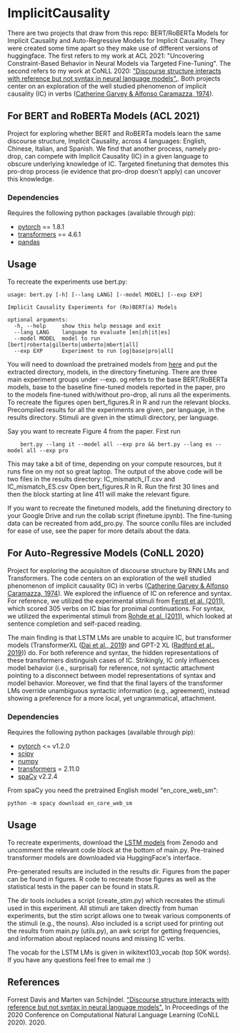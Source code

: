 # ImplicitCausality

There are two projects that draw from this repo: BERT/RoBERTa Models for Implicit Causality and Auto-Regressive Models for Implicit Causality. They were created some time apart so they make use of different versions of huggingface. 
The first refers to my work at ACL 2021: "Uncovering Constraint-Based Behavior in Neural Models via Targeted Fine-Tuning". The second refers to my work at CoNLL 2020: ["Discourse structure interacts with reference but not syntax in neural language models".](https://www.aclweb.org/anthology/2020.conll-1.32/). Both projects center on an exploration of the well studied 
phenomenon of implicit causality (IC) in verbs ([Catherine Garvey & Alfonso Caramazza, 1974](www.jstor.org/stable/4177835)). 

## For BERT and RoBERTa Models (ACL 2021)

Project for exploring whether BERT and RoBERTa models learn the same discourse structure, Implicit Causality, across 4 languages: English, Chinese, Italian, and Spanish. We find that another process, namely pro-drop, can compete with Implicit Causality (IC)
in a given language to obscure underlying knowledge of IC. Targeted finetuning that demotes this pro-drop process (ie evidence that pro-drop doesn't apply) can uncover this knowledge. 

### Dependencies 
Requires the following python packages (available through pip):
* [pytorch](https://pytorch.org/) == 1.8.1
* [transformers](https://github.com/huggingface/transformers) == 4.6.1
* [pandas](https://pandas.pydata.org/)

## Usage
To recreate the experiments use bert.py:

    usage: bert.py [-h] [--lang LANG] [--model MODEL] [--exp EXP]

    Implicit Causality Experiments for (Ro)BERT(a) Models

    optional arguments:
      -h, --help     show this help message and exit
      --lang LANG    language to evaluate [en|zh|it|es]
      --model MODEL  model to run [bert|roberta|gilberto|umberto|mbert|all]
      --exp EXP      Experiment to run [og|base|pro|all]

You will need to download the pretrained models from [here](http://doi.org/10.5281/zenodo.4798711) and put the extracted directory, models, in the 
directory finetuning. 
There are three main experiment groups under --exp. og refers to the base BERT/RoBERTa models, base to the baseline
fine-tuned models reported in the paper, pro to the models fine-tuned with/without pro-drop, all runs all the 
experiments. To recreate the figures open bert\_figures.R in R and run the relevant blocks. Precompiled results 
for all the experiments are given, per language, in the results directory. Stimuli are given in the stimuli directory, 
per language. 

Say you want to recreate Figure 4 from the paper. First run

        bert.py --lang it --model all --exp pro && bert.py --lang es --model all --exp pro

This may take a bit of time, depending on your compute resources, but it runs fine on my not so great laptop. The
output of the above code will be two files in the results directory: IC\_mismatch\_IT.csv and IC\_mismatch\_ES.csv
Open bert\_figures.R in R. Run the first 30 lines and then the block starting at line 411 will make the relevant 
figure. 

If you want to recreate the finetuned models, add the finetuning directory to your Google Drive and run the collab
script (finetune.ipynb). The fine-tuning data can be recreated from add\_pro.py. The source conllu files are included
for ease of use, see the paper for more details about the data. 

## For Auto-Regressive Models (CoNLL 2020)

Project for exploring the acquisiton of discourse structure by RNN LMs and Transformers. The code centers on an exploration of the well studied 
phenomenon of implicit causality (IC) in verbs ([Catherine Garvey & Alfonso Caramazza, 1974](www.jstor.org/stable/4177835)). 
We explored the influence of IC on reference and syntax. For reference, 
we utilized the experimental stimuli from [Ferstl et al. (2011)](https://link.springer.com/article/10.3758/s13428-010-0023-2), 
which scored 305 verbs on IC bias for pronimal continuations. 
For syntax, we utilized the experimental stimuli from [Rohde et al. (2011)](https://www.sciencedirect.com/science/article/abs/pii/S0010027710002532?via%3Dihub), which looked 
at sentence completion and self-paced reading. 

The main finding is that LSTM LMs are unable to acquire IC, but 
transformer models (TransformerXL ([Dai et al., 2019](https://doi.org/10.18653/v1/P19-1285)) and GPT-2 XL ([Radford et al., 2019](https://d4mucfpksywv.cloudfront.net/better-language-models/language_models_are_unsupervised_multitask_learners.pdf)))
do. For both reference and syntax, the hidden representations of these
transformers distinguish cases of IC. Strikingly, IC only influences model behavior (i.e., surprisal) 
for reference, not syntactic attachment pointing to a disconnect between 
model representations of syntax and model behavior. Moreover, we find 
that the final layers of the transformer LMs override unambiguous 
syntactic information (e.g., agreement), instead showing a preference 
for a more local, yet ungrammatical, attachment. 

### Dependencies 

Requires the following python packages (available through pip):
* [pytorch](https://pytorch.org/) <= v1.2.0
* [scipy](https://www.scipy.org)
* [numpy](https://numpy.org)
* [transformers](https://github.com/huggingface/transformers) = 2.11.0
* [spaCy](https://spacy.io) v2.2.4

From spaCy you need the pretrained English model "en_core_web_sm":

    python -m spacy download en_core_web_sm

## Usage

To recreate experiments, download the [LSTM models](https://doi.org/10.5281/zenodo.4053572) from Zenodo and
 uncomment the relevant code block at the bottom of main.py. Pre-trained
transformer models are downloaded via HuggingFace's interface. 

Pre-generated results are included in the results dir. Figures from the 
paper can be found in figures. R code to recreate those figures 
as well as the statistical tests in the paper can be found 
in stats.R. 

The dir tools includes a script (create_stim.py) which recreates the 
stimuli used in this experiment. All stimuli are taken directly 
from human experiments, but the stim script allows one to tweak 
various components of the stimuli (e.g., the nouns). Also 
included is a script used for printing out the results from main.py 
(utils.py), an awk script for getting frequencies, and
information about replaced nouns and missing 
IC verbs. 

The vocab for the LSTM LMs is given in wikitext103_vocab (top 50K words). 
If you have any questions feel free to email me :)

## References
Forrest Davis and Marten van Schijndel. ["Discourse structure interacts with reference but not syntax in neural language models".](https://www.aclweb.org/anthology/2020.conll-1.32/) In Proceedings of the 2020 Conference on Computational Natural Language Learning (CoNLL 2020). 2020.
